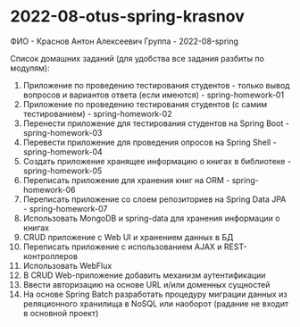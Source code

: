 # 2022-08-otus-spring-krasnov

ФИО - Краснов Антон Алексеевич
Группа - 2022-08-spring

Список домашних заданий (для удобства все задания разбиты по модулям):
1. Приложение по проведению тестирования студентов - только вывод вопросов и вариантов ответа (если имеются) -  spring-homework-01
2. Приложение по проведению тестирования студентов (с самим тестированием) -  spring-homework-02
3. Перенести приложение для тестирования студентов на Spring Boot - spring-homework-03
4. Перевести приложение для проведения опросов на Spring Shell - spring-homework-04
5. Создать приложение хранящее информацию о книгах в библиотеке - spring-homework-05
6. Переписать приложение для хранения книг на ORM - spring-homework-06
7. Переписать приложение со слоем репозиториев на Spring Data JPA - spring-homework-07
8. Использовать MongoDB и spring-data для хранения информации о книгах
9. CRUD приложение с Web UI и хранением данных в БД
10. Переписать приложение с использованием AJAX и REST-контроллеров
11. Использовать WebFlux
12. В CRUD Web-приложение добавить механизм аутентификации
13. Ввести авторизацию на основе URL и/или доменных сущностей
14. На основе Spring Batch разработать процедуру миграции данных из реляционного хранилища в NoSQL или наоборот (pадание не входит в основной проект)